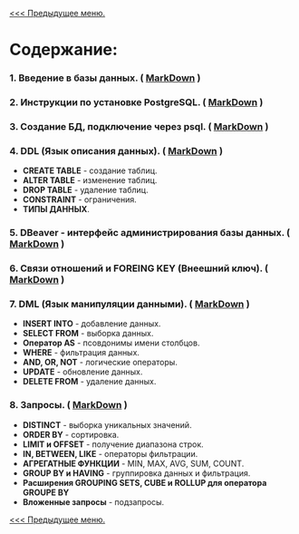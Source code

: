 [<<< Предыдущее меню.](..%2F..%2FDataBase_info.md)

# Содержание:

### 1. Введение в базы данных. ( [MarkDown](/study_materials/DataBase/PostgreSQL/Netology/materials/Netology_PostgreSQL.md) )

### 2. Инструкции по установке PostgreSQL. ( [MarkDown](/study_materials/DataBase/PostgreSQL/Netology/materials/Netology_PostgreSQL_install.md) )

### 3. Создание БД, подключение через psql. ( [MarkDown](/study_materials/DataBase/PostgreSQL/Netology/materials/creatdb_and_connect_psql.md) )

### 4. DDL (Язык описания данных). ( [MarkDown](/study_materials/DataBase/PostgreSQL/Netology/materials/Data_Definition_Language.md) )

* **CREATE TABLE** - создание таблиц.
* **ALTER TABLE** - изменение таблиц.
* **DROP TABLE** - удаление таблиц.
* **CONSTRAINT** - ограничения.
* **ТИПЫ ДАННЫХ**. 

### 5. DBeaver -  интерфейс администрирования базы данных. ( [MarkDown](/study_materials/DataBase/PostgreSQL/Netology/materials/DBeaver.md) )

### 6. Связи отношений и FOREING KEY (Внеешний ключ). ( [MarkDown](/study_materials/DataBase/PostgreSQL/Netology/materials/Relation_and_foreignkey.md) )

### 7. DML (Язык манипуляции данными). ( [MarkDown](/study_materials/DataBase/PostgreSQL/Netology/materials/Data_Manipulation_Language.md) )

* **INSERT INTO** - добавление данных.
* **SELECT FROM** - выборка данных.
* **Оператор AS** - псовдонимы имени столбцов.
* **WHERE** - фильтрация данных.
* **AND, OR, NOT** - логические операторы.
* **UPDATE** - обновление данных.
* **DELETE FROM** - удаление данных.

### 8. Запросы. ( [MarkDown](/study_materials/DataBase/PostgreSQL/Netology/materials/requests_to_DataBase.md) )

* **DISTINCT**  - выборка уникальных значений.
* **ORDER BY** - сортировка.
* **LIMIT и OFFSET** - получение диапазона строк.
* **IN, BETWEEN, LIKE** - операторы фильтрации.
* **АГРЕГАТНЫЕ ФУНКЦИИ** - MIN, MAX, AVG, SUM, COUNT.
* **GROUP BY и HAVING** - группировка данных и фильтрация.
* **Расширения GROUPING SETS, CUBE и ROLLUP для оператора GROUPE BY**
* **Вложенные запросы** - подзапросы.


[<<< Предыдущее меню.](..%2F..%2FDataBase_info.md)
